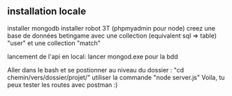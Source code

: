 ## installation locale
installer mongodb
installer robot 3T (phpmyadmin pour node)
creez une base de données betingame avec une collection (equivalent sql => table) "user" et une collection "match"

lancement de l'api en local:
lancer mongod.exe pour la bdd

Aller dans le bash et se postionner au niveau du dossier : "cd chemin/vers/dossier/projet/"
utiliser la commande "node server.js"
Voila, tu peux tester les routes avec postman :)


